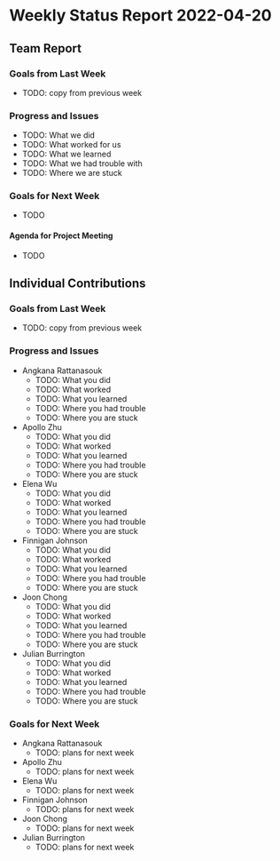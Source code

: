 # Weekly Status Report 2022-04-20

## Team Report

### Goals from Last Week

- TODO: copy from previous week

### Progress and Issues

- TODO: What we did
- TODO: What worked for us
- TODO: What we learned
- TODO: What we had trouble with
- TODO: Where we are stuck

### Goals for Next Week

- TODO

#### Agenda for Project Meeting

- TODO

## Individual Contributions

### Goals from Last Week

- TODO: copy from previous week

### Progress and Issues

- Angkana Rattanasouk
    - TODO: What you did
    - TODO: What worked
    - TODO: What you learned
    - TODO: Where you had trouble
    - TODO: Where you are stuck
- Apollo Zhu
    - TODO: What you did
    - TODO: What worked
    - TODO: What you learned
    - TODO: Where you had trouble
    - TODO: Where you are stuck
- Elena Wu
    - TODO: What you did
    - TODO: What worked
    - TODO: What you learned
    - TODO: Where you had trouble
    - TODO: Where you are stuck
- Finnigan Johnson
    - TODO: What you did
    - TODO: What worked
    - TODO: What you learned
    - TODO: Where you had trouble
    - TODO: Where you are stuck
- Joon Chong
    - TODO: What you did
    - TODO: What worked
    - TODO: What you learned
    - TODO: Where you had trouble
    - TODO: Where you are stuck
- Julian Burrington
    - TODO: What you did
    - TODO: What worked
    - TODO: What you learned
    - TODO: Where you had trouble
    - TODO: Where you are stuck

### Goals for Next Week

- Angkana Rattanasouk
    - TODO: plans for next week
- Apollo Zhu
    - TODO: plans for next week
- Elena Wu
    - TODO: plans for next week
- Finnigan Johnson
    - TODO: plans for next week
- Joon Chong
    - TODO: plans for next week
- Julian Burrington
    - TODO: plans for next week
